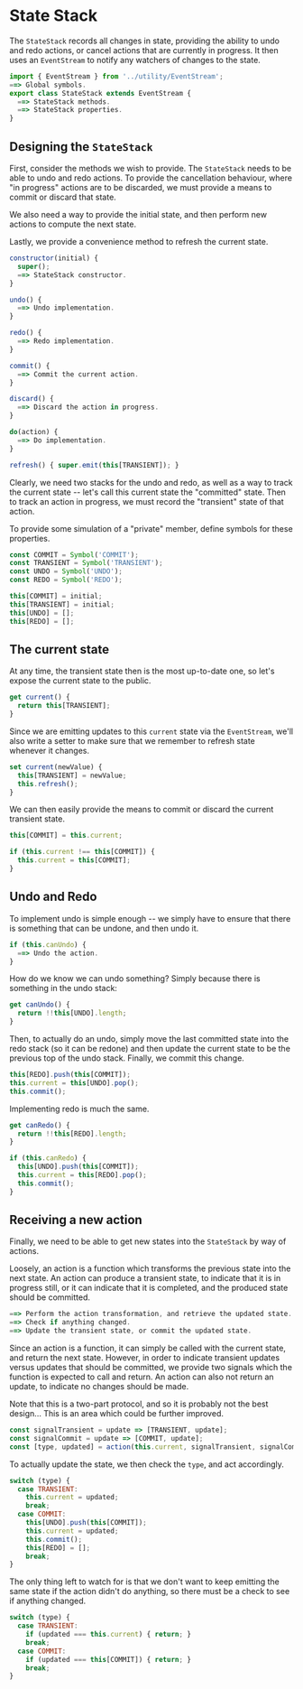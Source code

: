 # State Stack

The `StateStack` records all changes in state, providing the ability to undo and redo actions, or
cancel actions that are currently in progress. It then uses an `EventStream` to notify any watchers
of changes to the state.

```js
import { EventStream } from '../utility/EventStream';
==> Global symbols.
export class StateStack extends EventStream {
  ==> StateStack methods.
  ==> StateStack properties.
}
```

## Designing the `StateStack`

First, consider the methods we wish to provide. The `StateStack` needs to be able to undo and redo
actions. To provide the cancellation behaviour, where "in progress" actions are to be discarded, we
must provide a means to commit or discard that state.

We also need a way to provide the initial state, and then perform new actions to compute the next
state.

Lastly, we provide a convenience method to refresh the current state.

```js - StateStack methods
constructor(initial) {
  super();
  ==> StateStack constructor.
}

undo() {
  ==> Undo implementation.
}

redo() {
  ==> Redo implementation.
}

commit() {
  ==> Commit the current action.
}

discard() {
  ==> Discard the action in progress.
}

do(action) {
  ==> Do implementation.
}

refresh() { super.emit(this[TRANSIENT]); }
```

Clearly, we need two stacks for the undo and redo, as well as a way to track the current state --
let's call this current state the "committed" state. Then to track an action in progress, we must
record the "transient" state of that action.

To provide some simulation of a "private" member, define symbols for these properties.

```js - Global symbols
const COMMIT = Symbol('COMMIT');
const TRANSIENT = Symbol('TRANSIENT');
const UNDO = Symbol('UNDO');
const REDO = Symbol('REDO');
```

```js - StateStack constructor
this[COMMIT] = initial;
this[TRANSIENT] = initial;
this[UNDO] = [];
this[REDO] = [];
```

## The current state

At any time, the transient state then is the most up-to-date one, so let's expose the current state
to the public.

```js - StateStack properties
get current() {
  return this[TRANSIENT];
}
```

Since we are emitting updates to this `current` state via the `EventStream`, we'll also write a
setter to make sure that we remember to refresh state whenever it changes.

```js - StateStack properties
set current(newValue) {
  this[TRANSIENT] = newValue;
  this.refresh();
}
```

We can then easily provide the means to commit or discard the current transient state.

```js - Commit the current action
this[COMMIT] = this.current;
```

```js - Discard the action in progress
if (this.current !== this[COMMIT]) {
  this.current = this[COMMIT];
}
```

## Undo and Redo

To implement undo is simple enough -- we simply have to ensure that there is something that can be
undone, and then undo it.

```js - Undo implementation
if (this.canUndo) {
  ==> Undo the action.
}
```

How do we know we can undo something? Simply because there is something in the undo stack:

```js - StateStack properties
get canUndo() {
  return !!this[UNDO].length;
}
```

Then, to actually do an undo, simply move the last committed state into the redo stack (so it can be
redone) and then update the current state to be the previous top of the undo stack. Finally, we
commit this change.

```js - Undo the action
this[REDO].push(this[COMMIT]);
this.current = this[UNDO].pop();
this.commit();
```

Implementing redo is much the same.

```js - StateStack properties
get canRedo() {
  return !!this[REDO].length;
}
```

```js - Redo implementation
if (this.canRedo) {
  this[UNDO].push(this[COMMIT]);
  this.current = this[REDO].pop();
  this.commit();
}
```

## Receiving a new action

Finally, we need to be able to get new states into the `StateStack` by way of actions.

Loosely, an action is a function which transforms the previous state into the next state. An action
can produce a transient state, to indicate that it is in progress still, or it can indicate that it
is completed, and the produced state should be committed.

```js - Do implementation
==> Perform the action transformation, and retrieve the updated state.
==> Check if anything changed.
==> Update the transient state, or commit the updated state.
```

Since an action is a function, it can simply be called with the current state, and return the next
state. However, in order to indicate transient updates versus updates that should be committed, we
provide two signals which the function is expected to call and return. An action can also not return
an update, to indicate no changes should be made.

Note that this is a two-part protocol, and so it is probably not the best design... This is an area
which could be further improved.

```js - Perform the action transformation, and retrieve the updated state
const signalTransient = update => [TRANSIENT, update];
const signalCommit = update => [COMMIT, update];
const [type, updated] = action(this.current, signalTransient, signalCommit) || [TRANSIENT, this.current];
```

To actually update the state, we then check the `type`, and act accordingly.

```js - Update the transient state, or commit the updated state
switch (type) {
  case TRANSIENT:
    this.current = updated;
    break;
  case COMMIT:
    this[UNDO].push(this[COMMIT]);
    this.current = updated;
    this.commit();
    this[REDO] = [];
    break;
}
```

The only thing left to watch for is that we don't want to keep emitting the same state if the action
didn't do anything, so there must be a check to see if anything changed.

```js - Check if anything changed
switch (type) {
  case TRANSIENT:
    if (updated === this.current) { return; }
    break;
  case COMMIT:
    if (updated === this[COMMIT]) { return; }
    break;
}
```
